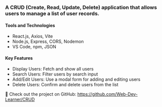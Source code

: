 ### A CRUD (Create, Read, Update, Delete) application that allows users to manage a list of user records.

#### Tools and Technologies

<ul>
<li>React.js, Axios, Vite</li>
<li>Node.js, Express, CORS, Nodemon</li>
<li>VS Code, npm, JSON</li>
</ul>

#### Key Features

<ul>
<li>Display Users: Fetch and show all users</li>
<li>Search Users: Filter users by search input</li>
<li>Add/Edit Users: Use a modal form for adding and editing users</li>
<li>Delete Users: Confirm and delete users from the list</li>
</ul>

🔗 Check out the project on GitHub: https://github.com/Web-Dev-Learner/CRUD

